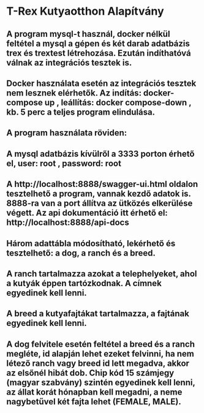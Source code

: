 # T-Rex Kutyaotthon Alapítvány 

## A program mysql-t használ, docker nélkül feltétel a mysql a gépen és két darab adatbázis trex és trextest létrehozása. Ezután indíthatóvá válnak az integrációs tesztek is. 
## Docker használata esetén az integrációs tesztek nem lesznek elérhetők. Az indítás: docker-compose up , leállítás: docker compose-down , kb. 5 perc a teljes program elindulása.
## A program használata röviden:
## A mysql adatbázis kívülről a 3333 porton érhető el, user: root , password: root
## A http://localhost:8888/swagger-ui.html oldalon tesztelhető a program, vannak kezdő adatok is. 8888-ra van a port állítva az ütközés elkerülése végett. Az api dokumentáció itt érhető el: http://localhost:8888/api-docs
## Három adattábla módosítható, lekérhető és tesztelhető: a dog, a ranch és a breed.
## A ranch tartalmazza azokat a telephelyeket, ahol a kutyák éppen tartózkodnak. A címnek egyedinek kell lenni.
## A breed a kutyafajtákat tartalmazza, a fajtának egyedinek kell lenni.
## A dog felvitele esetén feltétel a breed és a ranch megléte, id alapján lehet ezeket felvinni, ha nem létező ranch vagy breed id lett megadva, akkor az elsőnél hibát dob. Chip kód 15 számjegy (magyar szabvány) szintén egyedinek kell lenni, az állat korát hónapban kell megadni, a neme nagybetűvel két fajta lehet (FEMALE, MALE). 


